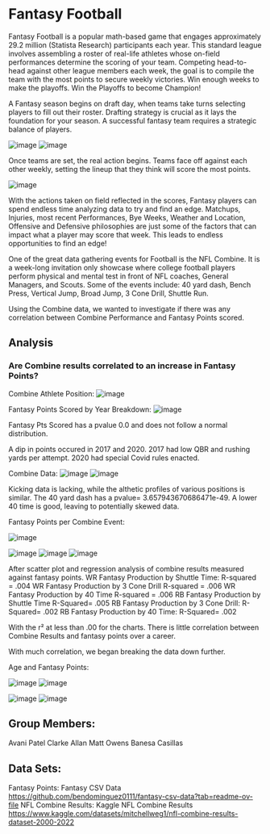 
# Fantasy Football

Fantasy Football is a popular math-based game that engages approximately 29.2 million (Statista Research) participants each year. This standard league involves assembling a roster of real-life athletes whose on-field performances determine the scoring of your team. Competing head-to-head against other league members each week, the goal is to compile the team with the most points to secure weekly victories. Win enough weeks to make the playoffs. Win the Playoffs to become Champion!

A Fantasy season begins on draft day, when teams take turns selecting players to fill out their roster. Drafting strategy is crucial as it lays the foundation for your season. A successful fantasy team requires a strategic balance of players.

![image](https://github.com/AiMO-MO-MO/Project-_FF/assets/130156500/4e46c4ce-04de-4256-8c28-52c78dd4570c)
![image](https://github.com/AiMO-MO-MO/Project-_FF/assets/130156500/6da89ae8-59e2-47b4-b084-566f3587e3b3)

Once teams are set, the real action begins. Teams face off against each other weekly, setting the lineup that they think will score the most points. 

![image](https://github.com/AiMO-MO-MO/Project-_FF/assets/130156500/b2f8edc9-8a4f-4e20-ad5d-cd43a37c4b30)

With the actions taken on field reflected in the scores, Fantasy players can spend endless time analyzing data to try and find an edge. Matchups, Injuries, most recent Performances, Bye Weeks, Weather and Location, Offensive and Defensive philosophies are just some of the factors that can impact what a player may score that week. This leads to endless opportunities to find an edge!

One of the great data gathering events for Football is the NFL Combine. It is a week-long invitation only showcase where college football players perform physical and mental test in front of NFL coaches, General Managers, and Scouts. 
Some of the events include: 40 yard dash, Bench Press, Vertical Jump, Broad Jump, 3 Cone Drill, Shuttle Run. 

Using the Combine data, we wanted to investigate if there was any correlation between Combine Performance and Fantasy Points scored. 



## Analysis
### Are Combine results correlated to an increase in Fantasy Points?

Combine Athlete Position:
![image](https://github.com/AiMO-MO-MO/Project-_FF/assets/130156500/5abcb179-75da-4257-9285-2036bd13a389)

Fantasy Points Scored by Year Breakdown:
![image](https://github.com/AiMO-MO-MO/Project-_FF/assets/130156500/efac36a2-e073-4f26-b31f-2d30b32a94a8)

Fantasy Pts Scored has a pvalue 0.0 and does not follow a normal distribution.

A dip in points occured in 2017 and 2020. 2017 had low QBR and rushing yards per attempt. 2020 had special Covid rules enacted.

Combine Data:
![image](https://github.com/AiMO-MO-MO/Project-_FF/assets/130156500/034d7e8a-49d4-4a46-a27d-6dccfd773339)
![image](https://github.com/AiMO-MO-MO/Project-_FF/assets/130156500/36a10283-44f3-45a5-a04e-612170c3e853)


Kicking data is lacking, while the althetic profiles of various positions is similar.
The 40 yard dash has a pvalue= 3.657943670686471e-49. A lower 40 time is good, leaving to potentially skewed data.

Fantasy Points per Combine Event:

![image](https://github.com/AiMO-MO-MO/Project-_FF/assets/130156500/a45b8c39-27a7-42c4-a155-c9ba4790eac1)

![image](https://github.com/AiMO-MO-MO/Project-_FF/assets/130156500/5451a75f-726e-4bd6-8561-5fd125fa3cb9)
![image](https://github.com/AiMO-MO-MO/Project-_FF/assets/130156500/0f98ad52-4d6f-48ff-8f6d-0542ceb52133)
![image](https://github.com/AiMO-MO-MO/Project-_FF/assets/130156500/9fc71ee7-e5ed-44cd-b384-1e4b005f4d1d)

After scatter plot and regression analysis of combine results measured against fantasy points. 
WR Fantasy Production by Shuttle Time: R-squared = .004
WR Fantasy Production by 3 Cone Drill
R-squared = .006
WR Fantasy Production by 40 Time 
R-squared = .006
RB Fantasy Production by Shuttle Time
R-Squared= .005
RB Fantasy Production by 3 Cone Drill:
R-Squared= .002 
RB Fantasy Production by 40 Time:
R-Squared= .002 

With the r² at less than .00 for the charts. There is little correlation between Combine Results and fantasy points over a career.


With much correlation, we began breaking the data down further.

Age and Fantasy Points:

![image](https://github.com/AiMO-MO-MO/Project-_FF/assets/130156500/beee2a1c-655e-4cc8-9e6b-670516837043)
![image](https://github.com/AiMO-MO-MO/Project-_FF/assets/130156500/414aca6a-5b70-4b9f-8b5a-6f2bf6cb242a)

![image](https://github.com/AiMO-MO-MO/Project-_FF/assets/130156500/c0984205-3867-4a35-ad73-95b0893aaba8)
![image](https://github.com/AiMO-MO-MO/Project-_FF/assets/130156500/f5d572c0-b567-40d5-9649-a511db935d3f)



## Group Members:
Avani Patel
Clarke Allan
Matt Owens
Banesa Casillas

## Data Sets: 
Fantasy Points: Fantasy CSV Data https://github.com/bendominguez0111/fantasy-csv-data?tab=readme-ov-file
NFL Combine Results: Kaggle NFL Combine Results https://www.kaggle.com/datasets/mitchellweg1/nfl-combine-results-dataset-2000-2022

